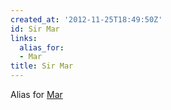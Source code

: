 ```yaml
---
created_at: '2012-11-25T18:49:50Z'
id: Sir Mar
links:
  alias_for:
  - Mar
title: Sir Mar
---
```


Alias for [Mar]

  [Mar]: Mar